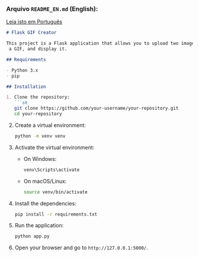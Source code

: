 ### Arquivo `README_EN.md` (English):
[Leia isto em Português](README.md)

```markdown
# Flask GIF Creator

This project is a Flask application that allows you to upload two images, create
 a GIF, and display it.

## Requirements

- Python 3.x
- pip

## Installation

1. Clone the repository:
   ```sh
   git clone https://github.com/your-username/your-repository.git
   cd your-repository
   ```

2. Create a virtual environment:
   ```sh
   python -m venv venv
   ```

3. Activate the virtual environment:
   - On Windows:
     ```sh
     venv\Scripts\activate
     ```
   - On macOS/Linux:
     ```sh
     source venv/bin/activate
     ```

4. Install the dependencies:
   ```sh
   pip install -r requirements.txt
   ```

5. Run the application:
   ```sh
   python app.py
   ```

6. Open your browser and go to `http://127.0.0.1:5000/`.
